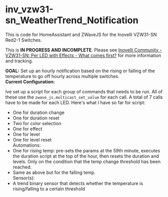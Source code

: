 # inv_vzw31-sn_WeatherTrend_Notification  
This is code for HomeAssistant and ZWaveJS for the Inovelli VZW31-SN Red2-1 Switches.   
  
This is **IN PROGRESS AND INCOMPLETE**. Please see [Inovelli Community - VZW31-SN: Per LED with Effects - What comes first?](https://community.inovelli.com/t/vzw31-sn-per-led-with-effects-what-comes-first/16145?u=b07ymriv) for more information and tracking.  

**GOAL:** Set up an hourly notification based on the rising or falling of the temperature to go off hourly across multiple switches.  
**Current Configuration:**  
  
Ive set up a script for each group of commands that needs to be run. All of these use the `zwave_js.multicast_set_value` for each call. A total of 7 calls have to be made for each LED.
Here's what I have so far for script:  
* One for duration change
* One for duration reset  
* Two for color selection  
* One for effect  
* One for level  
* One for level reset  
Automations:  
* One for rising temp: pre-sets the params at the 59th minute, executes the duration script at the top of the hour, then resets the duration and levels. Only on the condition that the temp change threshold has been reached.  
* Same as above but for the falling temp.  
Sensor(s):  
* A trend binary sensor that detects whether the temperature is rising/falling to a certain threshold
